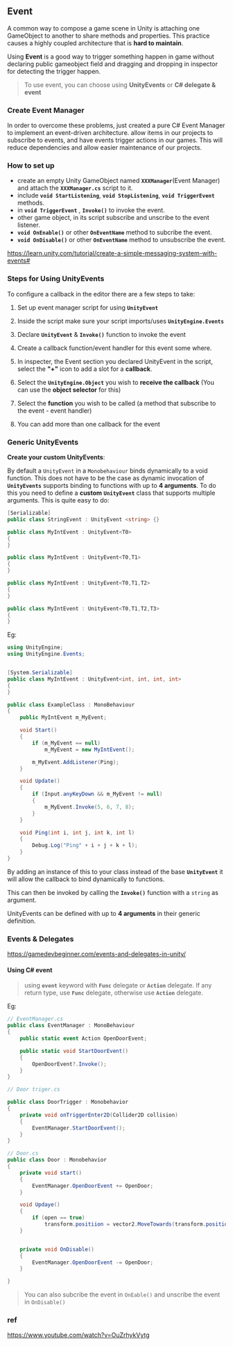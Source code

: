 ## Event
A common way to compose a game scene in Unity is attaching one GameObject to another to share methods and properties. This practice causes a highly coupled architecture that is **hard to maintain**.

Using **Event** is a good way to trigger something happen in game without declaring public gameobject field and dragging and dropping in inspector for detecting the trigger happen.


> To use event, you can choose using **UnityEvents** or **C# delegate & event**


### Create Event Manager
In order to overcome these problems, just created a pure C# Event Manager to implement an event-driven architecture.
allow items in our projects to subscribe to events, and have events trigger actions in our games. This will reduce dependencies and allow easier maintenance of our projects.


### How to set up
- create an empty Unity GameObject named **`XXXManager`**(Event Manager) and attach the **`XXXManager.cs`** script to it.
- include **`void StartListening`**, **`void StopListening`**, **`void TriggerEvent`** methods. 
- in **`void TriggerEvent`** , **`Invoke()`** to invoke the event.
- other game object, in its script subscribe and unscribe to the event listener.
- **`void OnEnable()`** or other **`OnEventName`** method to subcribe the event.
- **`void OnDisable()`** or other **`OnEventName`** method to unsubscribe the event. 

https://learn.unity.com/tutorial/create-a-simple-messaging-system-with-events#

### Steps for Using UnityEvents

To configure a callback in the editor there are a few steps to take:

1. Set up event manager script for using **`UnityEvent`** 

2. Inside the script make sure your script imports/uses **`UnityEngine.Events`**

3. Declare **`UnityEvent`** & **`Invoke()`** function to invoke the event

4. Create a callback function/event handler for this event some where.
    
5. In inspecter, the Event section you declared UnityEvent in the script, select the **"+"** icon to add a slot for a **callback**.
    
6. Select the **`UnityEngine.Object`** you wish to **receive the callback** (You can use the **object selector** for this)
    
7. Select the **function** you wish to be called (a method that subscribe to the event - event handler)
    
8. You can add more than one callback for the event


### Generic UnityEvents
**Create your custom UnityEvents**:


By default a `UnityEvent` in a `Monobehaviour` binds dynamically to a void function. This does not have to be the case as dynamic invocation of **`UnityEvents`** supports binding to functions with up to **4 arguments**. To do this you need to define a **custom** **`UnityEvent`** class that supports multiple arguments. This is quite easy to do:

```cs
[Serializable]
public class StringEvent : UnityEvent <string> {}
```

```cs
public class MyIntEvent : UnityEvent<T0>
{
}
```
```cs
public class MyIntEvent : UnityEvent<T0,T1>
{
}
```
```cs
public class MyIntEvent : UnityEvent<T0,T1,T2>
{
}
```
```cs
public class MyIntEvent : UnityEvent<T0,T1,T2,T3>
{
}
```

Eg:
```cs
using UnityEngine;
using UnityEngine.Events;


[System.Serializable]
public class MyIntEvent : UnityEvent<int, int, int, int>
{
}

public class ExampleClass : MonoBehaviour
{
    public MyIntEvent m_MyEvent;

    void Start()
    {
        if (m_MyEvent == null)
            m_MyEvent = new MyIntEvent();

        m_MyEvent.AddListener(Ping);
    }

    void Update()
    {
        if (Input.anyKeyDown && m_MyEvent != null)
        {
            m_MyEvent.Invoke(5, 6, 7, 8);
        }
    }

    void Ping(int i, int j, int k, int l)
    {
        Debug.Log("Ping" + i + j + k + l);
    }
}
```

By adding an instance of this to your class instead of the base **`UnityEvent`** it will allow the callback to bind dynamically to  functions.

This can then be invoked by calling the **`Invoke()`** function with a `string` as argument.

UnityEvents can be defined with up to **4 arguments** in their generic definition.


### Events & Delegates
https://gamedevbeginner.com/events-and-delegates-in-unity/

#### Using C# event

> using **`event`** keyword with **`Func`** delegate or **`Action`** delegate. If any return type, use **`Func`** delegate, otherwise use **`Action`** delegate.

Eg:

```cs
// EventManager.cs
public class EventManager : MonoBehaviour
{
    public static event Action OpenDoorEvent;

    public static void StartDoorEvent()
    {
        OpenDoorEvent?.Invoke();
    }
}

```

```cs
// Door triger.cs

public class DoorTrigger : Monobehavior
{
    private void onTriggerEnter2D(Collider2D collision)
    {
        EventManager.StartDoorEvent();
    }
}
```

```cs
// Door.cs
public class Door : Monobehavior
{
    private void start()
    {
        EventManager.OpenDoorEvent += OpenDoor;
    }

    void Updaye()
    {
        if (open == true)
            transform.positiion = vector2.MoveTowards(transform.position, movePoint.position, 5 * time.deltaTime);
    }


    private void OnDisable()
    {
        EventManager.OpenDoorEvent -= OpenDoor;
    }

}

```


> You can also subcribe the event in `OnEable()` and unscribe the event in `OnDisable()`



### ref 
https://www.youtube.com/watch?v=OuZrhykVytg


